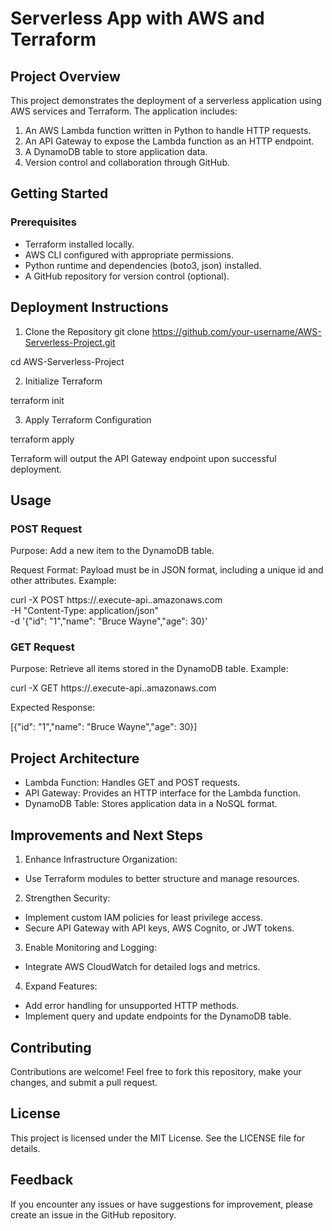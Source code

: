 # Serverless App with AWS and Terraform

## Project Overview
This project demonstrates the deployment of a serverless application using AWS services and Terraform. The application includes:

1. An AWS Lambda function written in Python to handle HTTP requests.
2. An API Gateway to expose the Lambda function as an HTTP endpoint.
3. A DynamoDB table to store application data.
4. Version control and collaboration through GitHub.

## Getting Started
### Prerequisites
- Terraform installed locally.
- AWS CLI configured with appropriate permissions.
- Python runtime and dependencies (boto3, json) installed.
- A GitHub repository for version control (optional).

## Deployment Instructions
1. Clone the Repository
git clone https://github.com/your-username/AWS-Serverless-Project.git

cd AWS-Serverless-Project

2. Initialize Terraform

terraform init

3. Apply Terraform Configuration

terraform apply

Terraform will output the API Gateway endpoint upon successful deployment.

## Usage
### POST Request
Purpose: Add a new item to the DynamoDB table.

Request Format: Payload must be in JSON format, including a unique id and other attributes.
Example:

curl -X POST https://<your-api-id>.execute-api.<region>.amazonaws.com \
-H "Content-Type: application/json" \
-d '{"id": "1","name": "Bruce Wayne","age": 30}'

### GET Request
Purpose: Retrieve all items stored in the DynamoDB table.
Example:

curl -X GET https://<your-api-id>.execute-api.<region>.amazonaws.com

Expected Response:

[{"id": "1","name": "Bruce Wayne","age": 30}]

## Project Architecture
- Lambda Function: Handles GET and POST requests.
- API Gateway: Provides an HTTP interface for the Lambda function.
- DynamoDB Table: Stores application data in a NoSQL format.

## Improvements and Next Steps
1. Enhance Infrastructure Organization:
- Use Terraform modules to better structure and manage resources.
2. Strengthen Security:
- Implement custom IAM policies for least privilege access.
- Secure API Gateway with API keys, AWS Cognito, or JWT tokens.
3. Enable Monitoring and Logging:
- Integrate AWS CloudWatch for detailed logs and metrics.
4. Expand Features:
- Add error handling for unsupported HTTP methods.
- Implement query and update endpoints for the DynamoDB table.

## Contributing
Contributions are welcome! Feel free to fork this repository, make your changes, and submit a pull request.

## License
This project is licensed under the MIT License. See the LICENSE file for details.

## Feedback
If you encounter any issues or have suggestions for improvement, please create an issue in the GitHub repository.